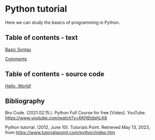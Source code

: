 # Python tutorial

Here we can study the basics of programming in Python.

## Table of contents - text

[Basic Syntax](basicsyntax.md)

[Comments](comments.md)

## Table of contents - source code

[Hello, World!](test.py)

## Bibliography

Bro Code. (2021.02.15.). Python Full Course for free [Video]. YouTube. https://www.youtube.com/watch?v=XKHEtdqhLK8

Python tutorial. (2012, June 10). Tutorials Point. Retrieved May 13, 2023, from https://www.tutorialspoint.com/python/index.htm